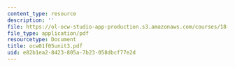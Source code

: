 ```yaml
---
content_type: resource
description: ''
file: https://ol-ocw-studio-app-production.s3.amazonaws.com/courses/18-01-single-variable-calculus-fall-2005/e82b1ea28423805a7b23058dbcf77e2d_ocw01f05unit3.pdf
file_type: application/pdf
resourcetype: Document
title: ocw01f05unit3.pdf
uid: e82b1ea2-8423-805a-7b23-058dbcf77e2d
---
```

